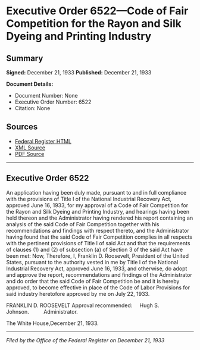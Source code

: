 # Executive Order 6522—Code of Fair Competition for the Rayon and Silk Dyeing and Printing Industry

## Summary

**Signed:** December 21, 1933
**Published:** December 21, 1933

**Document Details:**
- Document Number: None
- Executive Order Number: 6522
- Citation: None

## Sources
- [Federal Register HTML](https://www.presidency.ucsb.edu/documents/executive-order-6522-code-fair-competition-for-the-rayon-and-silk-dyeing-and-printing)
- [XML Source](None)
- [PDF Source](None)

---

## Executive Order 6522

An application having been duly made, pursuant to and in full compliance with the provisions of Title I of the National Industrial Recovery Act, approved June 16, 1933, for my approval of a Code of Fair Competition for the Rayon and Silk Dyeing and Printing Industry, and hearings having been held thereon and the Administrator having rendered his report containing an analysis of the said Code of Fair Competition together with his recommendations and findings with respect thereto, and the Administrator having found that the said Code of Fair Competition complies in all respects with the pertinent provisions of Title I of said Act and that the requirements of clauses (1) and (2) of subsection (a) of Section 3 of the said Act have been met:
Now, Therefore, I, Franklin D. Roosevelt, President of the United States, pursuant to the authority vested in me by Title I of the National Industrial Recovery Act, approved June 16, 1933, and otherwise, do adopt and approve the report, recommendations and findings of the Administrator and do order that the said Code of Fair Competition be and it is hereby approved, to become effective in place of the Code of Labor Provisions for said industry heretofore approved by me on July 22, 1933.

FRANKLIN D. ROOSEVELT
Approval recommended:     Hugh S. Johnson.          Administrator.

The White House,December 21, 1933.

---

*Filed by the Office of the Federal Register on December 21, 1933*
